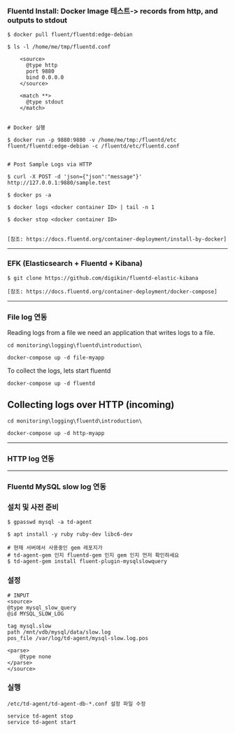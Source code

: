 ### Fluentd Install:  Docker Image 테스트->  records from http, and outputs to stdout

    $ docker pull fluent/fluentd:edge-debian
    
    $ ls -l /home/me/tmp/fluentd.conf
    
        <source>
          @type http
          port 9880
          bind 0.0.0.0
        </source>

        <match **>
          @type stdout
        </match>    


    # Docker 실행
    
    $ docker run -p 9880:9880 -v /home/me/tmp:/fluentd/etc fluent/fluentd:edge-debian -c /fluentd/etc/fluentd.conf
    
    
    # Post Sample Logs via HTTP
    
    $ curl -X POST -d 'json={"json":"message"}' http://127.0.0.1:9880/sample.test
    
    $ docker ps -a
    
    $ docker logs <docker container ID> | tail -n 1

    $ docker stop <docker container ID>


    [참조: https://docs.fluentd.org/container-deployment/install-by-docker]
-------

### EFK (Elasticsearch + Fluentd + Kibana) 

    $ git clone https://github.com/digikin/fluentd-elastic-kibana
    
    [참조: https://docs.fluentd.org/container-deployment/docker-compose]
    
    
-----
    
    
    









### File log 연동

Reading logs from a file we need an application that writes logs to a file. <br/>

```
cd monitoring\logging\fluentd\introduction\

docker-compose up -d file-myapp

```

To collect the logs, lets start fluentd

```
docker-compose up -d fluentd
```

## Collecting logs over HTTP (incoming)

```
cd monitoring\logging\fluentd\introduction\

docker-compose up -d http-myapp

```
-----

### HTTP log 연동




-----

### Fluentd MySQL slow log 연동

### 설치 및 사전 준비

    $ gpasswd mysql -a td-agent

    $ apt install -y ruby ruby-dev libc6-dev

    # 현재 서버에서 사용중인 gem 레포지가 
    # td-agent-gem 인지 fluentd-gem 인지 gem 인지 먼저 확인하세요 
    $ td-agent-gem install fluent-plugin-mysqlslowquery

### 설정

    # INPUT
    <source>
    @type mysql_slow_query
    @id MYSQL_SLOW_LOG

    tag mysql.slow
    path /mnt/vdb/mysql/data/slow.log
    pos_file /var/log/td-agent/mysql-slow.log.pos

    <parse>
        @type none
    </parse>
    </source>


### 실행

    /etc/td-agent/td-agent-db-*.conf 설정 파일 수정

    service td-agent stop
    service td-agent start
